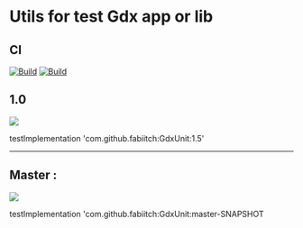 # Utils for test Gdx app or lib

## CI 
[![Build](https://github.com/fabiitch/GdxUnit/workflows/Java%20CI/badge.svg?branch=master)](https://github.com/fabiitch/GdxUnit/actions/workflows/gradle.yml)
[![Build](https://github.com/fabiitch/GdxUnit/workflows/CodeQL/badge.svg?branch=master)](https://github.com/fabiitch/GdxUnit/actions/workflows/codeql-analysis.yml)



## 1.0 
[![](https://jitpack.io/v/fabiitch/GdxUnit.svg)](https://jitpack.io/#fabiitch/GdxUnit)

testImplementation 'com.github.fabiitch:GdxUnit:1.5'

---
## Master :
 [![](https://jitpack.io/v/fabiitch/GdxUnit/master-SNAPSHOT.svg)](https://jitpack.io/#fabiitch/GdxUnit/master-SNAPSHOT)

testImplementation 'com.github.fabiitch:GdxUnit:master-SNAPSHOT

